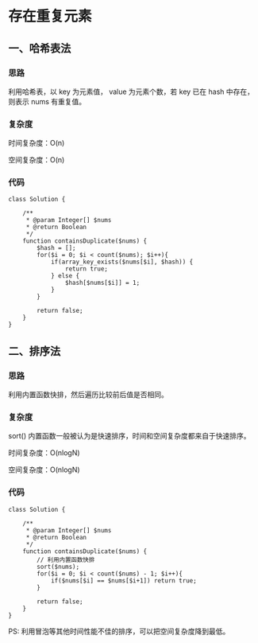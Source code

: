 # 存在重复元素

## 一、哈希表法

### 思路

利用哈希表，以 key 为元素值， value 为元素个数，若 key 已在 hash 中存在，则表示 nums 有重复值。

### 复杂度

时间复杂度：O(n)

空间复杂度：O(n)

### 代码

```
class Solution {

    /**
     * @param Integer[] $nums
     * @return Boolean
     */
    function containsDuplicate($nums) {
        $hash = [];
        for($i = 0; $i < count($nums); $i++){
            if(array_key_exists($nums[$i], $hash)) {
                return true;
            } else {
                $hash[$nums[$i]] = 1;
            }
        }

        return false;
    }
}
```

## 二、排序法

### 思路

利用内置函数快排，然后遍历比较前后值是否相同。

### 复杂度

sort() 内置函数一般被认为是快速排序，时间和空间复杂度都来自于快速排序。

时间复杂度：O(nlogN)

空间复杂度：O(nlogN)

### 代码

```
class Solution {

    /**
     * @param Integer[] $nums
     * @return Boolean
     */
    function containsDuplicate($nums) {
        // 利用内置函数快排
        sort($nums);
        for($i = 0; $i < count($nums) - 1; $i++){
            if($nums[$i] == $nums[$i+1]) return true;
        }

        return false;
    }
}
```

PS: 利用冒泡等其他时间性能不佳的排序，可以把空间复杂度降到最低。